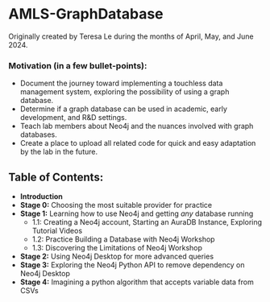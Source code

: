# AMLS-GraphDatabase
Originally created by Teresa Le during the months of April, May, and June 2024.

### Motivation (in a few bullet-points):
- Document the journey toward implementing a touchless data management system, exploring the possibility of using a graph database.
- Determine if a graph database can be used in academic, early development, and R&D settings.
- Teach lab members about Neo4j and the nuances involved with graph databases.
- Create a place to upload all related code for quick and easy adaptation by the lab in the future.

## Table of Contents:
* **Introduction**
* **Stage 0:** Choosing the most suitable provider for practice
* **Stage 1:** Learning how to use Neo4j and getting _any_ database running
  - 1.1: Creating a Neo4j account, Starting an AuraDB Instance, Exploring Tutorial Videos
  -  1.2: Practice Building a Database with Neo4j Workshop
  -   1.3: Discovering the Limitations of Neo4j Workshop
* **Stage 2:** Using Neo4j Desktop for more advanced queries
* **Stage 3:** Exploring the Neo4j Python API to remove dependency on Neo4j Desktop
* **Stage 4:** Imagining a python algorithm that accepts variable data from CSVs

